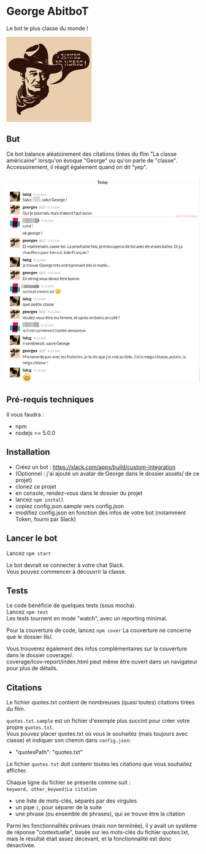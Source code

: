 # George AbitboT

Le bot le plus classe du monde !

![George's portrait](https://github.com/chibani/george_abitbot/raw/master/assets/george.png)

## But
Ce bot balance aléatoirement des citations tirées du flim "La classe américaine" lorsqu'on évoque "George" ou qu'on parle de "classe".  
Accessoirement, il réagit également quand on dit "yep".

![Screenshot](https://github.com/chibani/george_abitbot/raw/master/assets/capture.png)

## Pré-requis techniques

Il vous faudra :
 * npm
 * nodejs >= 5.0.0

## Installation

 * Créez un bot : https://slack.com/apps/build/custom-integration
 * (Optionnel : j'ai ajouté un avatar de George dans le dossier assets/ de ce projet)
 * clonez ce projet
 * en console, rendez-vous dans le dossier du projet
 * lancez `npm install`  
 * copiez config.json.sample vers config.json  
 * modifiez config.json en fonction des infos de votre bot (notamment Token, fourni par Slack)  

## Lancer le bot

Lancez ``npm start``

Le bot devrait se connecter à votre chat Slack.  
Vous pouvez commencer à découvrir la classe.  


## Tests

Le code bénéficie de quelques tests (sous mocha).  
Lancez ``npm test``  
Les tests tournent en mode "watch", avec un reporting minimal.

Pour la couverture de code, lancez ``npm cover``
La couverture ne concerne que le dossier lib/.  

Vous trouverez également des infos complémentaires sur la couverture dans le dossier coverage/.  
coverage/lcov-report/index.html peut même être ouvert dans un navigateur pour plus de détails.  

## Citations

Le fichier quotes.txt contient de nombreuses (quasi toutes) citations tirées du flim.

``quotes.txt.sample`` est un fichier d'exemple plus succint pour créer votre propre ``quotes.txt``.  
Vous pouvez placer quotes.txt où vous le souhaitez (mais toujours avec classe) et indiquer son chemin dans ``config.json``:  
 * "quotesPath": "quotes.txt"  

Le fichier ``quotes.txt`` doit contenir toutes les citations que vous souhaitez afficher.  

Chaque ligne du fichier se présente comme suit :  
``keyword, other_keywod|La citation``
 * une liste de mots-clés, séparés par des virgules
 * un pipe ``|``, pour séparer de la suite
 * une phrase (ou ensemble de phrases), qui se trouve être la citation

Parmi les fonctionnalités prévues (mais non terminée), il y avait un système de réponse "contextuelle", basée sur les mots-clés du fichier quotes.txt, mais le résultat était assez décevant, et la fonctionnalité est donc désactivée.
